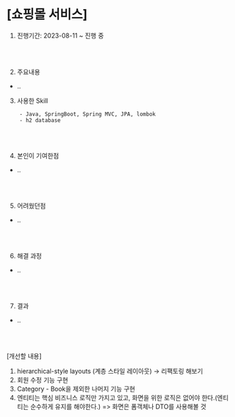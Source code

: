 # [쇼핑몰 서비스]

1. 진행기간: 2023-08-11 ~ 진행 중

<br>
<br>

2. 주요내용
- ..


3. 사용한 Skill
```
    - Java, SpringBoot, Spring MVC, JPA, lombok
    - h2 database
```

<br>
<br>


4. 본인이 기여한점
- ..


<br>
<br>

5. 어려웠던점
- ..

<br>
<br>

6. 해결 과정
- ..
   
<br>
<br>

7. 결과
- ..


<br>
<br>

[개선할 내용]
1. hierarchical-style layouts (계층 스타일 레이아웃) → 리팩토링 해보기
2. 회원 수정 기능 구현
3. Category - Book을 제외한 나머지 기능 구현
4. 엔티티는 핵심 비즈니스 로직만 가지고 있고, 화면을 위한 로직은 없어야 한다.(엔티티는 순수하게 유지를 해야한다.) => 화면은 폼객체나 DTO를 사용해볼 것
